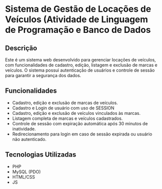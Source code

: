 # Sistema de Gestão de Locações de Veículos (Atividade de Linguagem de Programação e Banco de Dados

## Descrição

Este é um sistema web desenvolvido para gerenciar locações de veículos, com funcionalidades de cadastro, edição, listagem e exclusão de marcas e veículos. O sistema possui autenticação de usuários e controle de sessão para garantir a segurança dos dados.

## Funcionalidades

- Cadastro, edição e exclusão de marcas de veículos.
- Cadastro e Login de usuário com uso de SESSION
- Cadastro, edição e exclusão de veículos vinculados às marcas.
- Listagem completa de marcas e veículos cadastrados.
- Controle de sessão com expiração automática após 30 minutos de inatividade.
- Redirecionamento para login em caso de sessão expirada ou usuário não autenticado.

## Tecnologias Utilizadas

- PHP
- MySQL (PDO)
- HTML/CSS
- JS


